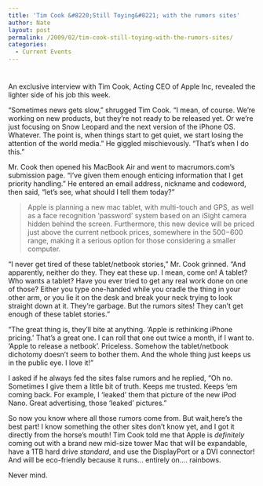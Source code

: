 ```yaml
---
title: 'Tim Cook &#8220;Still Toying&#8221; with the rumors sites'
author: Nate
layout: post
permalink: /2009/02/tim-cook-still-toying-with-the-rumors-sites/
categories:
  - Current Events
---
```

# 

An exclusive interview with Tim Cook, Acting CEO of Apple Inc, revealed the lighter side of his job this week.

“Sometimes news gets slow,” shrugged Tim Cook. “I mean, of course. We’re working on new products, but they’re not ready to be released yet. Or we’re just focusing on Snow Leopard and the next version of the iPhone OS. Whatever. The point is, when things start to get quiet, we start losing the attention of the world media.” He giggled mischievously. “That’s when I do this.”

Mr. Cook then opened his MacBook Air and went to macrumors.com’s submission page. “I’ve given them enough enticing information that I get priority handling.” He entered an email address, nickname and codeword, then said, “let’s see, what should I tell them today?”

> Apple is planning a new mac tablet, with multi-touch and GPS, as well as a face recognition ‘password’ system based on an iSight camera hidden behind the screen. Furthermore, this new device will be priced just above the current netbook prices, somewhere in the $500-$600 range, making it a serious option for those considering a smaller computer.

“I never get tired of these tablet/netbook stories,” Mr. Cook grinned. “And apparently, neither do they. They eat these up. I mean, come on! A tablet? Who wants a tablet? Have you ever tried to get any real work done on one of those? Either you type one-handed while you cradle the thing in your other arm, or you lie it on the desk and break your neck trying to look straight down at it. They’re garbage. But the rumors sites! They can’t get enough of these tablet stories.”

“The great thing is, they’ll bite at anything. ‘Apple is rethinking iPhone pricing.’ That’s a great one. I can roll that one out twice a month, if I want to. ‘Apple to release a netbook’. Priceless. Somehow the tablet/netbook dichotomy doesn’t seem to bother them. And the whole thing just keeps us in the public eye. I love it!”

I asked if he always fed the sites false rumors and he replied, “Oh no. Sometimes I give them a little bit of truth. Keeps me trusted. Keeps ‘em coming back. For example, I ‘leaked’ them that picture of the new iPod Nano. Great advertising, those ‘leaked’ pictures.”

So now you know where all those rumors come from. But wait,here’s the best part! I know something the other sites don’t know yet, and I got it directly from the horse’s mouth! Tim Cook told me that Apple is *definitely* coming out with a brand new mid-size tower Mac that will be expandable, have a 1TB hard drive *standard*, and use the DisplayPort or a DVI connector! And will be eco-friendly because it runs… entirely on…. rainbows.

Never mind.